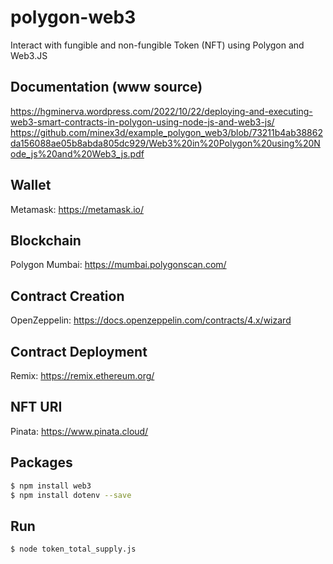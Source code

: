 # polygon-web3

Interact with fungible and non-fungible Token (NFT) using Polygon and Web3.JS

## Documentation (www source)

https://hgminerva.wordpress.com/2022/10/22/deploying-and-executing-web3-smart-contracts-in-polygon-using-node-js-and-web3-js/
https://github.com/minex3d/example_polygon_web3/blob/73211b4ab38862da156088ae05b8abda805dc929/Web3%20in%20Polygon%20using%20Node_js%20and%20Web3_js.pdf

## Wallet 

Metamask: https://metamask.io/

## Blockchain

Polygon Mumbai: https://mumbai.polygonscan.com/

## Contract Creation

OpenZeppelin: https://docs.openzeppelin.com/contracts/4.x/wizard

## Contract Deployment

Remix: https://remix.ethereum.org/

## NFT URI

Pinata: https://www.pinata.cloud/

## Packages

```sh
$ npm install web3
$ npm install dotenv --save
```

## Run

```sh
$ node token_total_supply.js
```






